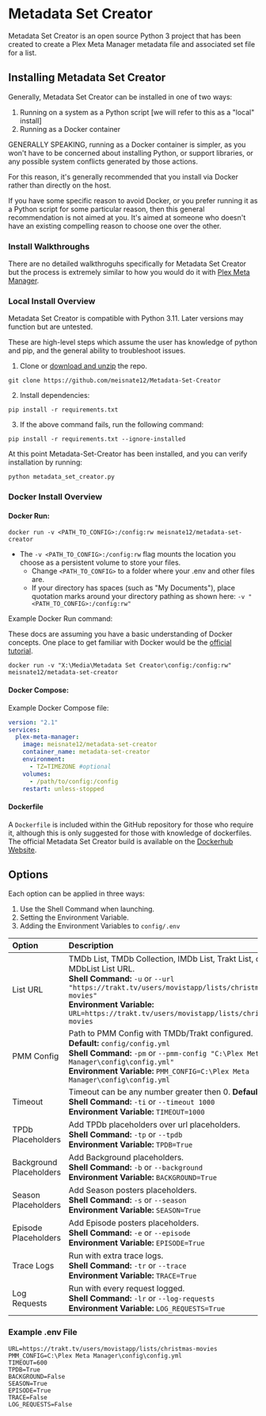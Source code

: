 # Metadata Set Creator

Metadata Set Creator is an open source Python 3 project that has been created to create a Plex Meta Manager metadata file and associated set file for a list.

## Installing Metadata Set Creator

Generally, Metadata Set Creator can be installed in one of two ways:

1. Running on a system as a Python script [we will refer to this as a "local" install]
2. Running as a Docker container

GENERALLY SPEAKING, running as a Docker container is simpler, as you won't have to be concerned about installing Python, or support libraries, or any possible system conflicts generated by those actions.

For this reason, it's generally recommended that you install via Docker rather than directly on the host.

If you have some specific reason to avoid Docker, or you prefer running it as a Python script for some particular reason, then this general recommendation is not aimed at you.  It's aimed at someone who doesn't have an existing compelling reason to choose one over the other.

### Install Walkthroughs

There are no detailed walkthroguhs specifically for Metadata Set Creator but the process is extremely similar to how you would do it with [Plex Meta Manager](https://metamanager.wiki/en/latest/home/installation.html#install-walkthroughs).

### Local Install Overview

Metadata Set Creator is compatible with Python 3.11. Later versions may function but are untested.

These are high-level steps which assume the user has knowledge of python and pip, and the general ability to troubleshoot issues. 

1. Clone or [download and unzip](https://github.com/meisnate12/Metadata-Set-Creator/archive/refs/heads/master.zip) the repo.

```shell
git clone https://github.com/meisnate12/Metadata-Set-Creator
```
2. Install dependencies:

```shell
pip install -r requirements.txt
```

3. If the above command fails, run the following command:

```shell
pip install -r requirements.txt --ignore-installed
```

At this point Metadata-Set-Creator has been installed, and you can verify installation by running:

```shell
python metadata_set_creator.py
```

### Docker Install Overview

#### Docker Run:

```shell
docker run -v <PATH_TO_CONFIG>:/config:rw meisnate12/metadata-set-creator
```
* The `-v <PATH_TO_CONFIG>:/config:rw` flag mounts the location you choose as a persistent volume to store your files.
  * Change `<PATH_TO_CONFIG>` to a folder where your .env and other files are.
  * If your directory has spaces (such as "My Documents"), place quotation marks around your directory pathing as shown here: `-v "<PATH_TO_CONFIG>:/config:rw"`

Example Docker Run command:

These docs are assuming you have a basic understanding of Docker concepts.  One place to get familiar with Docker would be the [official tutorial](https://www.docker.com/101-tutorial/).

```shell
docker run -v "X:\Media\Metadata Set Creator\config:/config:rw" meisnate12/metadata-set-creator
```

#### Docker Compose:

Example Docker Compose file:
```yaml
version: "2.1"
services:
  plex-meta-manager:
    image: meisnate12/metadata-set-creator
    container_name: metadata-set-creator
    environment:
      - TZ=TIMEZONE #optional
    volumes:
      - /path/to/config:/config
    restart: unless-stopped
```

#### Dockerfile

A `Dockerfile` is included within the GitHub repository for those who require it, although this is only suggested for those with knowledge of dockerfiles. The official Metadata Set Creator build is available on the [Dockerhub Website](https://hub.docker.com/r/meisnate12/metadata-set-creator).

## Options

Each option can be applied in three ways:

1. Use the Shell Command when launching.
2. Setting the Environment Variable.
3. Adding the Environment Variables to `config/.env` 

| Option                  | Description                                                                                                                                                                                                                                                          | Required |
|:------------------------|:---------------------------------------------------------------------------------------------------------------------------------------------------------------------------------------------------------------------------------------------------------------------|:--------:|
| List URL                | TMDb List, TMDb Collection, IMDb List, Trakt List, or MDbList List URL. <br>**Shell Command:** `-u` or `--url "https://trakt.tv/users/movistapp/lists/christmas-movies"` <br>**Environment Variable:** `URL=https://trakt.tv/users/movistapp/lists/christmas-movies` | &#9989;  |
| PMM Config              | Path to PMM Config with TMDb/Trakt configured. **Default:** `config/config.yml`<br>**Shell Command:** `-pm` or `--pmm-config "C:\Plex Meta Manager\config\config.yml"`<br>**Environment Variable:** `PMM_CONFIG=C:\Plex Meta Manager\config\config.yml`              | &#10060; |
| Timeout                 | Timeout can be any number greater then 0. **Default:** `600`<br>**Shell Command:** `-ti` or `--timeout 1000`<br>**Environment Variable:** `TIMEOUT=1000`                                                                                                             | &#10060; |
| TPDb Placeholders       | Add TPDb placeholders over url placeholders.<br>**Shell Command:** `-tp` or `--tpdb`<br>**Environment Variable:** `TPDB=True`                                                                                                                                        | &#10060; |
| Background Placeholders | Add Background placeholders.<br>**Shell Command:** `-b` or `--background`<br>**Environment Variable:** `BACKGROUND=True`                                                                                                                                             | &#10060; |
| Season Placeholders     | Add Season posters placeholders.<br>**Shell Command:** `-s` or `--season`<br>**Environment Variable:** `SEASON=True`                                                                                                                                                 | &#10060; |
| Episode Placeholders    | Add Episode posters placeholders.<br>**Shell Command:** `-e` or `--episode`<br>**Environment Variable:** `EPISODE=True`                                                                                                                                              | &#10060; |
| Trace Logs              | Run with extra trace logs.<br>**Shell Command:** `-tr` or `--trace`<br>**Environment Variable:** `TRACE=True`                                                                                                                                                        | &#10060; |
| Log Requests            | Run with every request logged.<br>**Shell Command:** `-lr` or `--log-requests`<br>**Environment Variable:** `LOG_REQUESTS=True`                                                                                                                                      | &#10060; |

### Example .env File
```
URL=https://trakt.tv/users/movistapp/lists/christmas-movies
PMM_CONFIG=C:\Plex Meta Manager\config\config.yml
TIMEOUT=600
TPDB=True
BACKGROUND=False
SEASON=True
EPISODE=True
TRACE=False
LOG_REQUESTS=False
```